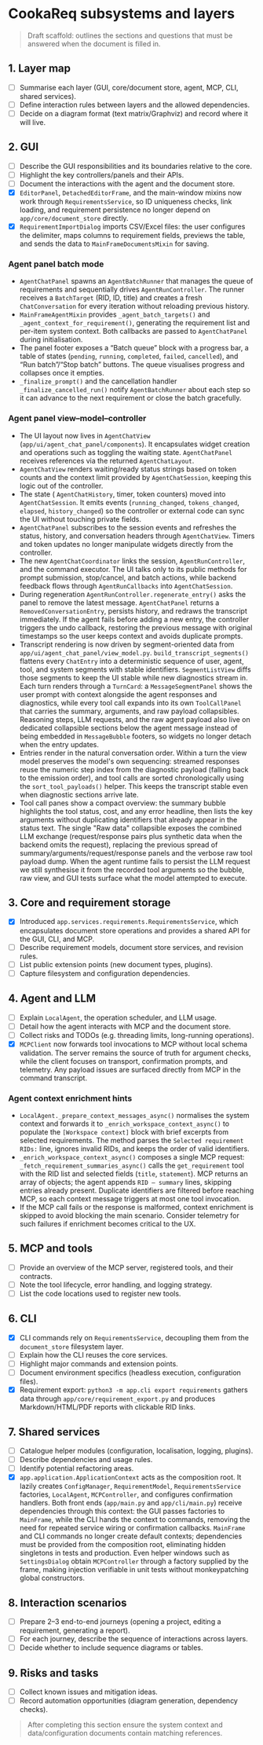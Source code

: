 # CookaReq subsystems and layers

> Draft scaffold: outlines the sections and questions that must be answered when the document is filled in.

## 1. Layer map
- [ ] Summarise each layer (GUI, core/document store, agent, MCP, CLI, shared services).
- [ ] Define interaction rules between layers and the allowed dependencies.
- [ ] Decide on a diagram format (text matrix/Graphviz) and record where it will live.

## 2. GUI
- [ ] Describe the GUI responsibilities and its boundaries relative to the core.
- [ ] Highlight the key controllers/panels and their APIs.
- [ ] Document the interactions with the agent and the document store.
- [x] `EditorPanel`, `DetachedEditorFrame`, and the main-window mixins now work through `RequirementsService`, so ID uniqueness checks, link loading, and requirement persistence no longer depend on `app/core/document_store` directly.
- [x] `RequirementImportDialog` imports CSV/Excel files: the user configures the delimiter, maps columns to requirement fields, previews the table, and sends the data to `MainFrameDocumentsMixin` for saving.

### Agent panel batch mode

- `AgentChatPanel` spawns an `AgentBatchRunner` that manages the queue of requirements and sequentially drives `AgentRunController`. The runner receives a `BatchTarget` (RID, ID, title) and creates a fresh `ChatConversation` for every iteration without reloading previous history.
- `MainFrameAgentMixin` provides `_agent_batch_targets()` and `_agent_context_for_requirement()`, generating the requirement list and per-item system context. Both callbacks are passed to `AgentChatPanel` during initialisation.
- The panel footer exposes a “Batch queue” block with a progress bar, a table of states (`pending`, `running`, `completed`, `failed`, `cancelled`), and “Run batch”/“Stop batch” buttons. The queue visualises progress and collapses once it empties.
- `_finalize_prompt()` and the cancellation handler `_finalize_cancelled_run()` notify `AgentBatchRunner` about each step so it can advance to the next requirement or close the batch gracefully.

### Agent panel view–model–controller

- The UI layout now lives in `AgentChatView` (`app/ui/agent_chat_panel/components`). It encapsulates widget creation and operations such as toggling the waiting state. `AgentChatPanel` receives references via the returned `AgentChatLayout`.
- `AgentChatView` renders waiting/ready status strings based on token counts and the context limit provided by `AgentChatSession`, keeping this logic out of the controller.
- The state ( `AgentChatHistory`, timer, token counters) moved into `AgentChatSession`. It emits events (`running_changed`, `tokens_changed`, `elapsed`, `history_changed`) so the controller or external code can sync the UI without touching private fields.
- `AgentChatPanel` subscribes to the session events and refreshes the status, history, and conversation headers through `AgentChatView`. Timers and token updates no longer manipulate widgets directly from the controller.
- The new `AgentChatCoordinator` links the session, `AgentRunController`, and the command executor. The UI talks only to its public methods for prompt submission, stop/cancel, and batch actions, while backend feedback flows through `AgentRunCallbacks` into `AgentChatSession`.
- During regeneration `AgentRunController.regenerate_entry()` asks the panel to remove the latest message. `AgentChatPanel` returns a `RemovedConversationEntry`, persists history, and redraws the transcript immediately. If the agent fails before adding a new entry, the controller triggers the undo callback, restoring the previous message with original timestamps so the user keeps context and avoids duplicate prompts.
- Transcript rendering is now driven by segment-oriented data from `app/ui/agent_chat_panel/view_model.py`. `build_transcript_segments()` flattens every `ChatEntry` into a deterministic sequence of user, agent, tool, and system segments with stable identifiers. `SegmentListView` diffs those segments to keep the UI stable while new diagnostics stream in. Each turn renders through a `TurnCard`: a `MessageSegmentPanel` shows the user prompt with context alongside the agent responses and diagnostics, while every tool call expands into its own `ToolCallPanel` that carries the summary, arguments, and raw payload collapsibles. Reasoning steps, LLM requests, and the raw agent payload also live on dedicated collapsible sections below the agent message instead of being embedded in `MessageBubble` footers, so widgets no longer detach when the entry updates.
- Entries render in the natural conversation order. Within a turn the view model preserves the model's own sequencing: streamed responses reuse the numeric step index from the diagnostic payload (falling back to the emission order), and tool calls are sorted chronologically using the `sort_tool_payloads()` helper. This keeps the transcript stable even when diagnostic sections arrive late.
- Tool call panes show a compact overview: the summary bubble highlights the tool status, cost, and any error headline, then lists the key arguments without duplicating identifiers that already appear in the status text. The single "Raw data" collapsible exposes the combined LLM exchange (request/response pairs plus synthetic data when the backend omits the request), replacing the previous spread of summary/arguments/request/response panels and the verbose raw tool payload dump. When the agent runtime fails to persist the LLM request we still synthesise it from the recorded tool arguments so the bubble, raw view, and GUI tests surface what the model attempted to execute.

## 3. Core and requirement storage
- [x] Introduced `app.services.requirements.RequirementsService`, which encapsulates document store operations and provides a shared API for the GUI, CLI, and MCP.
- [ ] Describe requirement models, document store services, and revision rules.
- [ ] List public extension points (new document types, plugins).
- [ ] Capture filesystem and configuration dependencies.

## 4. Agent and LLM
- [ ] Explain `LocalAgent`, the operation scheduler, and LLM usage.
- [ ] Detail how the agent interacts with MCP and the document store.
- [ ] Collect risks and TODOs (e.g. threading limits, long-running operations).
- [x] `MCPClient` now forwards tool invocations to MCP without local schema
      validation. The server remains the source of truth for argument checks,
      while the client focuses on transport, confirmation prompts, and
      telemetry. Any payload issues are surfaced directly from MCP in the
      command transcript.

### Agent context enrichment hints

- `LocalAgent._prepare_context_messages_async()` normalises the system context and forwards it to `_enrich_workspace_context_async()` to populate the `[Workspace context]` block with brief excerpts from selected requirements. The method parses the `Selected requirement RIDs:` line, ignores invalid RIDs, and keeps the order of valid identifiers.
- `_enrich_workspace_context_async()` composes a single MCP request: `_fetch_requirement_summaries_async()` calls the `get_requirement` tool with the RID list and selected fields (`title`, `statement`). MCP returns an array of objects; the agent appends `RID — summary` lines, skipping entries already present. Duplicate identifiers are filtered before reaching MCP, so each context message triggers at most one tool invocation.
- If the MCP call fails or the response is malformed, context enrichment is skipped to avoid blocking the main scenario. Consider telemetry for such failures if enrichment becomes critical to the UX.

## 5. MCP and tools
- [ ] Provide an overview of the MCP server, registered tools, and their contracts.
- [ ] Note the tool lifecycle, error handling, and logging strategy.
- [ ] List the code locations used to register new tools.

## 6. CLI
- [x] CLI commands rely on `RequirementsService`, decoupling them from the `document_store` filesystem layer.
- [ ] Explain how the CLI reuses the core services.
- [ ] Highlight major commands and extension points.
- [ ] Document environment specifics (headless execution, configuration files).
- [x] Requirement export: `python3 -m app.cli export requirements` gathers data through `app/core/requirement_export.py` and produces Markdown/HTML/PDF reports with clickable RID links.

## 7. Shared services
- [ ] Catalogue helper modules (configuration, localisation, logging, plugins).
- [ ] Describe dependencies and usage rules.
- [ ] Identify potential refactoring areas.
- [x] `app.application.ApplicationContext` acts as the composition root. It lazily creates `ConfigManager`, `RequirementModel`, `RequirementsService` factories, `LocalAgent`, `MCPController`, and configures confirmation handlers. Both front ends (`app/main.py` and `app/cli/main.py`) receive dependencies through this context: the GUI passes factories to `MainFrame`, while the CLI hands the context to commands, removing the need for repeated service wiring or confirmation callbacks. `MainFrame` and CLI commands no longer create default contexts; dependencies must be provided from the composition root, eliminating hidden singletons in tests and production. Even helper windows such as `SettingsDialog` obtain `MCPController` through a factory supplied by the frame, making injection verifiable in unit tests without monkeypatching global constructors.

## 8. Interaction scenarios
- [ ] Prepare 2–3 end-to-end journeys (opening a project, editing a requirement, generating a report).
- [ ] For each journey, describe the sequence of interactions across layers.
- [ ] Decide whether to include sequence diagrams or tables.

## 9. Risks and tasks
- [ ] Collect known issues and mitigation ideas.
- [ ] Record automation opportunities (diagram generation, dependency checks).

> After completing this section ensure the system context and data/configuration documents contain matching references.
